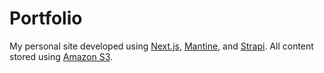 # Portfolio
My personal site developed using [Next.js](https://nextjs.org/), [Mantine](https://mantine.dev/), and [Strapi](https://strapi.io/). All content stored using [Amazon S3](https://aws.amazon.com/s3/).
